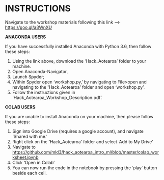 # INSTRUCTIONS

Navigate to the workshop materials following this link --> https://goo.gl/a3WnXU


**ANACONDA USERS**

If you have successfully installed Anaconda with Python 3.6, then follow these steps:
1. Using the link above, download the ‘Hack_Aotearoa’ folder to your machine. 
2. Open Anaconda-Navigator, 
3. Launch Spyder; 
4. Within Spyder open ‘workshop.py,’ by navigating to File>open and navigating to the 'Hack_Aotearoa' folder and open ‘workshop.py’.
5. Follow the instructions given in ’Hack_Aotearoa_Workshop_Description.pdf’.


**COLAB USERS**

If you are unable to install Anaconda on your machine, then please follow these steps:
1. Sign into Google Drive (requires a google account), and navigate ‘Shared with me.’ 
2. Right click on the 'Hack_Aotearoa' folder and select ‘Add to My Drive’
3. Navigate to https://github.com/mld3/hack_aotearoa_intro_ml/blob/master/colab_worksheet.ipynb
4. Click ‘Open in Colab’
5. You can now run the code in the notebook by pressing the ‘play’ button beside each cell.
